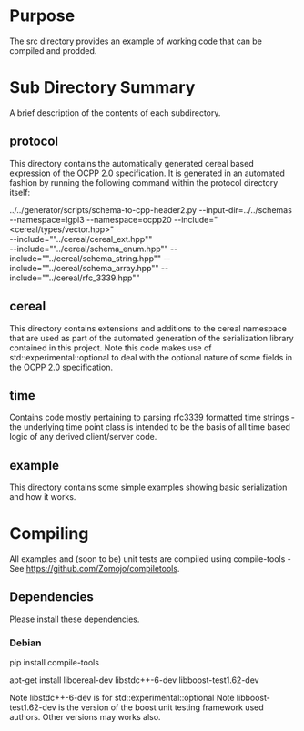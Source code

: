 # Purpose

The src directory provides an example of working code that can be compiled and
prodded.

# Sub Directory Summary

A brief description of the contents of each subdirectory.

## protocol

This directory contains the automatically generated cereal based expression of
the OCPP 2.0 specification. It is generated in an automated fashion by running
the following command within the protocol directory itself:

  ../../generator/scripts/schema-to-cpp-header2.py
    --input-dir=../../schemas  
    --namespace=lgpl3
    --namespace=ocpp20
    --include="<cereal/types/vector.hpp>"  
    --include="\"../cereal/cereal_ext.hpp\""  
    --include="\"../cereal/schema_enum.hpp\""
    --include="\"../cereal/schema_string.hpp\""
    --include="\"../cereal/schema_array.hpp\""
    --include="\"../cereal/rfc_3339.hpp\""

## cereal

This directory contains extensions and additions to the cereal namespace that
are used as part of the automated generation of the serialization library
contained in this project. Note this code makes use of
std::experimental::optional to deal with the optional nature of some fields in
the OCPP 2.0 specification.

## time

Contains code mostly pertaining to parsing rfc3339 formatted time strings -
the underlying time point class is intended to be the basis of all time based
logic of any derived client/server code.

## example

This directory contains some simple examples showing basic serialization and how it
works. 

# Compiling

All examples and (soon to be) unit tests are compiled using compile-tools - See
https://github.com/Zomojo/compiletools.


## Dependencies

Please install these dependencies.

### Debian

pip install compile-tools

apt-get install libcereal-dev libstdc++-6-dev libboost-test1.62-dev

Note libstdc++-6-dev is for std::experimental::optional
Note libboost-test1.62-dev is the version of the boost unit testing framework used authors. Other versions may works also.
